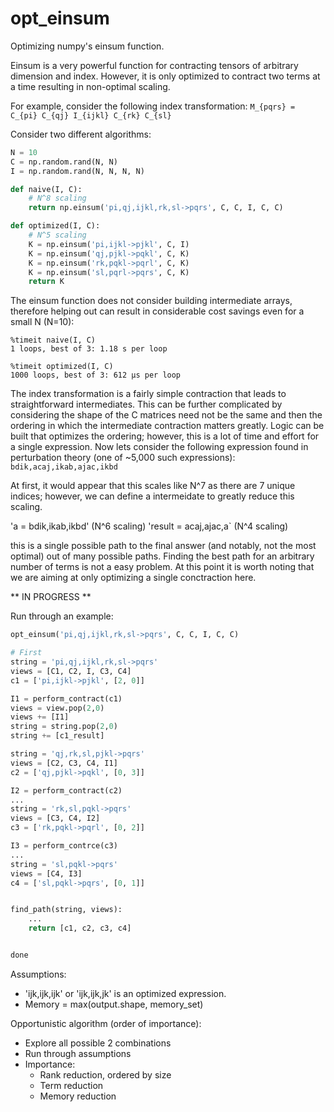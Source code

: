 opt_einsum
==========

Optimizing numpy's einsum function.

Einsum is a very powerful function for contracting tensors of arbitrary dimension and index.
However, it is only optimized to contract two terms at a time resulting in non-optimal scaling.

For example, consider the following index transformation:
`M_{pqrs} = C_{pi} C_{qj} I_{ijkl} C_{rk} C_{sl}`

Consider two different algorithms:
```python
N = 10
C = np.random.rand(N, N)
I = np.random.rand(N, N, N, N)

def naive(I, C):
    # N^8 scaling
    return np.einsum('pi,qj,ijkl,rk,sl->pqrs', C, C, I, C, C)

def optimized(I, C):
    # N^5 scaling
    K = np.einsum('pi,ijkl->pjkl', C, I)
    K = np.einsum('qj,pjkl->pqkl', C, K)
    K = np.einsum('rk,pqkl->pqrl', C, K)
    K = np.einsum('sl,pqrl->pqrs', C, K)
    return K
```

The einsum function does not consider building intermediate arrays, therefore helping out can result in considerable cost savings even for a small N (N=10):

```
%timeit naive(I, C)
1 loops, best of 3: 1.18 s per loop

%timeit optimized(I, C)
1000 loops, best of 3: 612 µs per loop
```

The index transformation is a fairly simple contraction that leads to straightforward intermediates.
This can be further complicated by considering the shape of the C matrices need not be the same and then the ordering in which the intermediate contraction matters greatly.
Logic can be built that optimizes the ordering; however, this is a lot of time and effort for a single expression. 
Now lets consider the following expression found in perturbation theory (one of ~5,000 such expressions):
`bdik,acaj,ikab,ajac,ikbd`

At first, it would appear that this scales like N^7 as there are 7 unique indices; however, we can define a intermeidate to greatly reduce this scaling.

'a = bdik,ikab,ikbd' (N^6 scaling)
'result = acaj,ajac,a` (N^4 scaling)

this is a single possible path to the final answer (and notably, not the most optimal) out of many possible paths. 
Finding the best path for an arbitrary number of terms is not a easy problem.
At this point it is worth noting that we are aiming at only optimizing a single conctraction here.

** IN PROGRESS **

Run through an example:

```python
opt_einsum('pi,qj,ijkl,rk,sl->pqrs', C, C, I, C, C)

# First
string = 'pi,qj,ijkl,rk,sl->pqrs'
views = [C1, C2, I, C3, C4]
c1 = ['pi,ijkl->pjkl', [2, 0]]

I1 = perform_contract(c1)
views = view.pop(2,0)
views += [I1]
string = string.pop(2,0)
string += [c1_result]

string = 'qj,rk,sl,pjkl->pqrs'
views = [C2, C3, C4, I1]
c2 = ['qj,pjkl->pqkl', [0, 3]]

I2 = perform_contract(c2)
...
string = 'rk,sl,pqkl->pqrs'
views = [C3, C4, I2]
c3 = ['rk,pqkl->pqrl', [0, 2]]

I3 = perform_contrce(c3)
...
string = 'sl,pqkl->pqrs'
views = [C4, I3]
c4 = ['sl,pqkl->pqrs', [0, 1]]


find_path(string, views):
    ...
    return [c1, c2, c3, c4]


done
```

Assumptions:
 - 'ijk,ijk,ijk' or 'ijk,ijk,jk' is an optimized expression.
 - Memory = max(output.shape, memory_set)


Opportunistic algorithm (order of importance):
 - Explore all possible 2 combinations
 - Run through assumptions
 - Importance:
   - Rank reduction, ordered by size
   - Term reduction
   - Memory reduction




